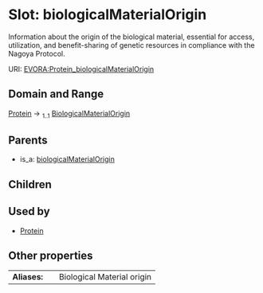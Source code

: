 
# Slot: biologicalMaterialOrigin

Information about the origin of the biological material, essential for access, utilization, and benefit-sharing of genetic resources in compliance with the Nagoya Protocol.

URI: [EVORA:Protein_biologicalMaterialOrigin](https://evora-project.eu/Protein_biologicalMaterialOrigin)


## Domain and Range

[Protein](Protein.md) &#8594;  <sub>1..1</sub> [BiologicalMaterialOrigin](BiologicalMaterialOrigin.md)

## Parents

 *  is_a: [biologicalMaterialOrigin](biologicalMaterialOrigin.md)

## Children


## Used by

 * [Protein](Protein.md)

## Other properties

|  |  |  |
| --- | --- | --- |
| **Aliases:** | | Biological Material origin |